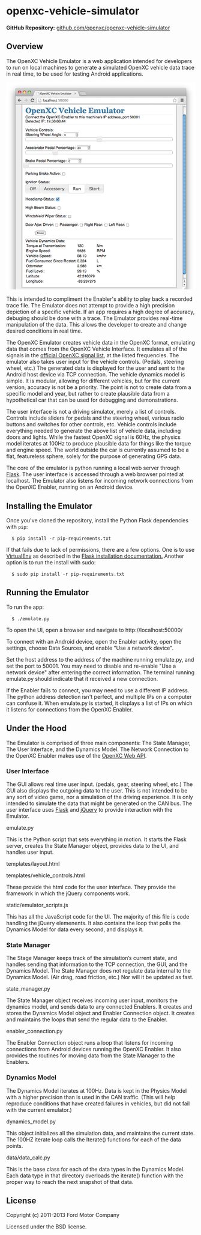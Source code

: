# openxc-vehicle-simulator

**GitHub Repository:** [github.com/openxc/openxc-vehicle-simulator][github-repo]

## Overview
The OpenXC Vehicle Emulator is a web application intended for developers to run 
on local machines to generate a simulated OpenXC vehicle data trace in real 
time, to be used for testing Android applications.

![Emulator screen shot](images/emulator-screen-shot.png)

This is intended to compliment the Enabler's ability to play back a recorded 
trace file.  The Emulator does not attempt to provide a high precision depiction 
of a specific vehicle.  If an app requires a high degree of accuracy, debuging 
should be done with a trace.  The Emulator provides real-time manipulation of 
the data.  This allows the developer to create and change desired conditions in 
real time.

The OpenXC Emulator creates vehicle data in the OpenXC format, emulating data 
that comes from the OpenXC Vehicle Interface.  It emulates all of the signals in 
the 
[official OpenXC signal list](http://openxcplatform.com/vehicle-interface/output-format.html), 
at the listed frequencies.  The emulator also takes user input for the vehicle 
controls.  (Pedals, steering wheel, etc.)  The generated data is displayed for 
the user and sent to the Android host device via TCP connection.  The vehicle 
dynamics model is simple.  It is modular, allowing for different vehicles, but 
for the current version, accuracy is not be a priority. The point is not to 
create data from a specific model and year, but rather to create plausible data 
from a hypothetical car that can be used for debugging and demonstrations.

The user interface is not a driving simulator, merely a list of controls.
Controls include sliders for pedals and the steering wheel, various radio
buttons and switches for other controls, etc.  Vehicle controls include
everything needed to generate the above list of vehicle data, including doors
and lights.  While the fastest OpenXC signal is 60Hz, the physics model iterates
at 100Hz to produce plausible data for things like the torque and engine speed.
The world outside the car is currently assumed to be a flat, featureless sphere,
solely for the purpose of generating GPS data.

The core of the emulator is python running a local web server through
[Flask](http://flask.pocoo.org/docs/installation).  The user interface is
accessed through a web browser pointed at localhost.  The Emulator also listens
for incoming network connections from the OpenXC Enabler, running on an Android
device.

## Installing the Emulator
Once you've cloned the repository, install the Python Flask dependencies with
`pip`:

      $ pip install -r pip-requirements.txt

If that fails due to lack of permissions, there are a few options.  One is to 
use [VirtualEnv](https://pypi.python.org/pypi/virtualenv) as described in the 
[Flask installation documentation.](http://flask.pocoo.org/docs/installation/)
Another option is to run the install with sudo:

      $ sudo pip install -r pip-requirements.txt

## Running the Emulator
To run the app:

      $ ./emulate.py

To open the UI, open a browser and navigate to http://localhost:50000/

To connect with an Android device, open the Enabler activity, open the settings,
choose Data Sources, and enable "Use a network device".

Set the host address to the address of the machine running emulate.py, and set
the port to 50001. You may need to disable and re-enable "Use a network device"
after entering the correct information. The terminal running emulate.py should
indicate that it received a new connection.

If the Enabler fails to connect, you may need to use a different IP address.  
The python address detection isn't perfect, and multiple IPs on a computer can
confuse it.  When emulate.py is started, it displays a list of IPs on which it
listens for connections from the OpenXC Enabler.  

## Under the Hood
The Emulator is comprised of three main components:  The State Manager, The User 
Interface, and the Dynamics Model.  The Network Connection to the OpenXC Enabler 
makes use of the 
[OpenXC Web API](https://github.com/openxc/web-logging-example#api).

### User Interface
The GUI allows real time user input.  (pedals, gear, steering wheel, etc.)  The 
GUI also displays the outgoing data to the user.  This is not intended to be any 
sort of video game, nor a simulation of the driving experience.  It is only 
intended to simulate the data that might be generated on the CAN bus.  The user 
interface uses [Flask](http://flask.pocoo.org/) and 
[jQuery](http://jqueryui.com/) to provide interaction with the Emulator.  

emulate.py

This is the Python script that sets everything in motion.  It starts the Flask
server, creates the State Manager object, provides data to the UI, and handles
user input.

templates/layout.html

templates/vehicle_controls.html

These provide the html code for the user interface.  They provide the framework
in which the jQuery components work.

static/emulator_scripts.js

This has all the JavaScript code for the UI.  The majority of this file is code
handling the jQuery elemenents.  It also contains the loop that polls the
Dynamics Model for data every second, and displays it.

### State Manager

The Stage Manager keeps track of the simulation’s current state, and handles
sending that information to the TCP connection, the GUI, and the Dynamics Model.
The State Manager does not regulate data internal to the Dynamics Model.  (Air
drag, road friction, etc.)  Nor will it be updated as fast.

state_manager.py

The State Manager object receives incoming user input, monitors the dynamics
model, and sends data to any connected Enablers.  It creates and stores the
Dynamics Model object and Enabler Connection object.  It creates and maintains
the loops that send the regular data to the Enabler.

enabler_connection.py

The Enabler Connection object runs a loop that listens for incoming connections
from Android devices running the OpenXC Enabler.  It also provides the routines
for moving data from the State Manager to the Enablers.

### Dynamics Model

The Dynamics Model iterates at 100Hz.  Data is kept in the Physics Model with a
higher precision than is used in the CAN traffic.  (This will help reproduce
conditions that have created failures in vehicles, but did not fail with the
current emulator.)

dynamics_model.py

This object initializes all the simulation data, and maintains the current
state.  The 100HZ iterate loop calls the Iterate() functions for each of the
data points.

data/data_calc.py

This is the base class for each of the data types in the Dynamics Model.  Each
data type in that directory overloads the iterate() function with the proper way
to reach the next snapshot of that data.

## License

Copyright (c) 2011-2013 Ford Motor Company

Licensed under the BSD license.

[github-repo]: https://github.com/openxc/openxc-vehicle-simulator 